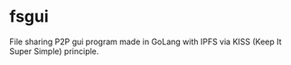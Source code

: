 # fsgui
File sharing P2P gui program made in GoLang with IPFS via KISS (Keep It Super Simple) principle.
